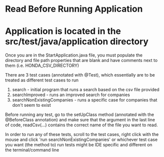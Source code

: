 # Read Before Running Application

# Application is located in the src/test/java/application directory

Once you are in the StartApplication.java file, you must populate the directory and
file path properties that are blank and have comments next to them (i.e. HONDA_CSV_DIRECTORY)

There are 3 test cases (annotated with @Test), which essentially are to be treated as
different test cases to run

1. search - initial program that runs a search based on the csv file provided
2. searchImproved - runs an improved search for companies
3. searchNonExistingCompanies - runs a specific case for companies that don't seem to exist

Before running any test, go to the setUpClass method (annotated with the @BeforeClass annotation)
and make sure that the argument in the last line of code, readCsv(...) contains the correct name
of the file you want to read.

In order to run any of these tests, scroll to the test cases, right click with the mouse
and click 'run searchNonExistingCompanies' or whichever test case you want (the method to)
run tests might be IDE specific and different on the terminal/command line